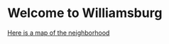 # Welcome to Williamsburg



[Here is a map of the neighborhood](https://github.com/ricg310/GeoJSON/blob/master/map.geojson)
